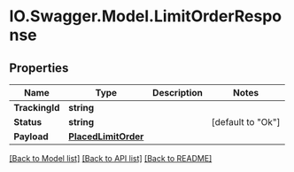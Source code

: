 # IO.Swagger.Model.LimitOrderResponse
## Properties

Name | Type | Description | Notes
------------ | ------------- | ------------- | -------------
**TrackingId** | **string** |  | 
**Status** | **string** |  | [default to "Ok"]
**Payload** | [**PlacedLimitOrder**](PlacedLimitOrder.md) |  | 

[[Back to Model list]](../README.md#documentation-for-models) [[Back to API list]](../README.md#documentation-for-api-endpoints) [[Back to README]](../README.md)

